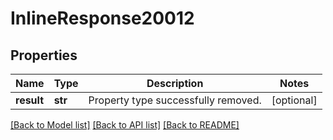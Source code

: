 # InlineResponse20012

## Properties
Name | Type | Description | Notes
------------ | ------------- | ------------- | -------------
**result** | **str** | Property type successfully removed. | [optional] 

[[Back to Model list]](../README.md#documentation-for-models) [[Back to API list]](../README.md#documentation-for-api-endpoints) [[Back to README]](../README.md)

